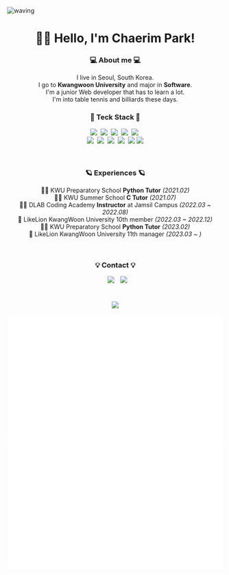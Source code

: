 ![waving](https://capsule-render.vercel.app/api?type=waving&height=200&text=Chaerim🌠ㅤ&fontAlign=80&fontAlignY=40&color=gradient&desc=chaerim's%20github&descSize=20&descAlign=78&descAlignY=60)
<div align=center>
<h1> 🙋‍♀️ Hello, I'm Chaerim Park! </h1>

<h3> 💻 About me 💻 </h3>
I live in Seoul, South Korea. <br>
I go to <strong>Kwangwoon University</strong> and major in <strong>Software</strong>. <br>
I'm a junior Web developer that has to learn a lot. <br>
I'm into table tennis and billiards these days. <br>

<h3 align="center">🔧 Teck Stack 🔧</h3>
<p align="center">
<img src="https://img.shields.io/badge/Discord-5865F2?style=flat&logo=Discord&logoColor=white"/></a>&nbsp
<img src="https://img.shields.io/badge/Git-blue?style=flat&logo=Git&logoColor=F05032"/></a>&nbsp
<img src="https://img.shields.io/badge/GitHub-gray?style=flat&logo=GitHub&logoColor=black"/></a>&nbsp
<img src="https://img.shields.io/badge/Markdown-000000?style=flat&logo=Markdown&logoColor=white"/></a>&nbsp
<img src="https://img.shields.io/badge/Notion-000000?style=flat&logo=Notion&logoColor=white"/></a>&nbsp<br>
<img src="https://img.shields.io/badge/Python-white?style=flat&logo=Python&logoColor=#3776AB"/></a>&nbsp
<img src="https://img.shields.io/badge/Numpy-013243?style=flat&logo=Numpy&logoColor=white"/></a>&nbsp
<img src="https://img.shields.io/badge/html5-E34F26?style=flat&logo=html5&logoColor=white"/></a>&nbsp
<img src="https://img.shields.io/badge/css3-1572B6?style=flat&logo=css3&logoColor=white"/></a>&nbsp
<img src="https://img.shields.io/badge/javascript-F7DF1E?style=flat&logo=javascript&logoColor=white">
<img src="https://img.shields.io/badge/React-61DAFB?style=flat&logo=React&logoWidth=20&logoColor=white"/><br>
</p>
<br>
<h3 align="center">🪐 Experiences 🪐</h3>
<p align="center">
 👩‍💻 KWU Preparatory School <b>Python Tutor</b> <i>(2021.02)</i><br>
 👩‍💻 KWU Summer School <b>C Tutor</b> <i>(2021.07)</i><br>
 👩‍💻 DLAB Coding Academy <b>Instructor</b> at Jamsil Campus <i>(2022.03 ~ 2022.08)</i><br>
 🦁 LikeLion KwangWoon University 10th member <i>(2022.03 ~ 2022.12)</i><br>
 👩‍💻 KWU Preparatory School <b>Python Tutor</b> <i>(2023.02)</i><br>
 🦁 LikeLion KwangWoon University 11th manager <i>(2023.03 ~ )</i><br>
 </p>
<br>
 <h3 align="center">💡 Contact 💡</h3>
<p align="center">
<a href="https://www.instagram.com/perarduaadastra__/">
<img src="https://img.shields.io/badge/perarduaadastra__-E4405F?style=flat&logo=Instagram&logoColor=FFFFFF&link=https://www.instagram.com/perarduaadastra__/"
style="height : auto; margin-left : 10px; margin-right : 10px;"/></a>
<a href="mailto:dasapcr@gmail.com">
 <img src="https://img.shields.io/badge/dasapcr@gmail.com-d14836?style=flat&logo=Gmail&logoColor=white&link=dasapcr@gmail.com"/></a><br>

 <h1> </h1>
 <a href="https://hits.seeyoufarm.com"><img src="https://hits.seeyoufarm.com/api/count/incr/badge.svg?url=https%3A%2F%2Fgithub.com%2FChaerim0626&count_bg=%2300BEFF&title_bg=%234D4D4D&icon=github.svg&icon_color=%23FFFFFF&title=hits&edge_flat=false"/></a>
</p>
 
![](https://raw.githubusercontent.com/Chaerim0626/github-stats/master/generated/overview.svg#gh-light-mode-only)
![](https://raw.githubusercontent.com/Chaerim0626/github-stats/master/generated/languages.svg#gh-light-mode-only)
</div>
